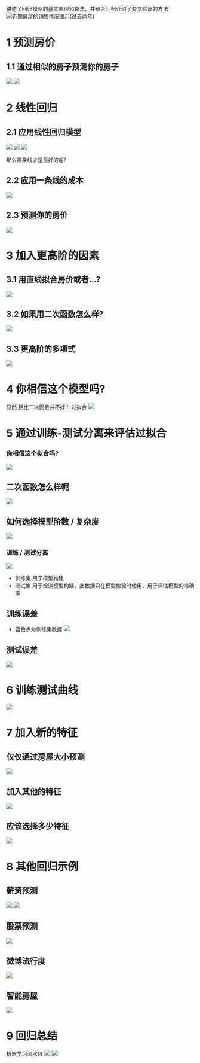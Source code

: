 讲述了回归模型的基本原理和算法，并结合回归介绍了交叉验证的方法
![近期房屋的销售情况图示(过去两年)](https://upload-images.jianshu.io/upload_images/4685968-33d839429c8d0503.png?imageMogr2/auto-orient/strip%7CimageView2/2/w/1240)
# 1 预测房价

## 1.1 通过相似的房子预测你的房子
![](https://upload-images.jianshu.io/upload_images/4685968-6d45d1e3952debc1.png?imageMogr2/auto-orient/strip%7CimageView2/2/w/1240)
![](https://upload-images.jianshu.io/upload_images/4685968-99419a1a8d4c5309.png?imageMogr2/auto-orient/strip%7CimageView2/2/w/1240)

# 2 线性回归
## 2.1 应用线性回归模型
![](https://upload-images.jianshu.io/upload_images/4685968-012fd2df0c616c93.png?imageMogr2/auto-orient/strip%7CimageView2/2/w/1240)
![](https://upload-images.jianshu.io/upload_images/4685968-f8e9bd9eae658387.png?imageMogr2/auto-orient/strip%7CimageView2/2/w/1240)
![](https://upload-images.jianshu.io/upload_images/4685968-17b971ef5f774fc6.png?imageMogr2/auto-orient/strip%7CimageView2/2/w/1240)

那么哪条线才是最好的呢?
## 2.2 应用一条线的成本
![](https://upload-images.jianshu.io/upload_images/4685968-d4c94bbcd4b2d360.png?imageMogr2/auto-orient/strip%7CimageView2/2/w/1240)
## 2.3 预测你的房价
![](https://upload-images.jianshu.io/upload_images/4685968-19b0f79d1b7d3bd2.png?imageMogr2/auto-orient/strip%7CimageView2/2/w/1240)
# 3  加入更高阶的因素
## 3.1 用直线拟合房价或者...?
![](https://upload-images.jianshu.io/upload_images/4685968-8ca809ba73670b52.png?imageMogr2/auto-orient/strip%7CimageView2/2/w/1240)

## 3.2 如果用二次函数怎么样?
![](https://upload-images.jianshu.io/upload_images/4685968-86d28306cc3292ba.png?imageMogr2/auto-orient/strip%7CimageView2/2/w/1240)

## 3.3 更高阶的多项式
![](https://upload-images.jianshu.io/upload_images/4685968-533f7a53e445270c.png?imageMogr2/auto-orient/strip%7CimageView2/2/w/1240)
# 4 你相信这个模型吗?
显然,相比二次函数并不好!!!
过拟合
![](https://upload-images.jianshu.io/upload_images/4685968-fb2388684da68956.png?imageMogr2/auto-orient/strip%7CimageView2/2/w/1240)
# 5 通过训练-测试分离来评估过拟合
### 你相信这个拟合吗?  
![](https://upload-images.jianshu.io/upload_images/4685968-32580c1e2f3841be.png?imageMogr2/auto-orient/strip%7CimageView2/2/w/1240)
## 二次函数怎么样呢
![](https://upload-images.jianshu.io/upload_images/4685968-f274579745f155e1.png?imageMogr2/auto-orient/strip%7CimageView2/2/w/1240)
## 如何选择模型阶数 / 复杂度
![](https://upload-images.jianshu.io/upload_images/4685968-fd936ef3e9f42484.png?imageMogr2/auto-orient/strip%7CimageView2/2/w/1240)
### 训练 / 测试分离
![](https://upload-images.jianshu.io/upload_images/4685968-c7713a298560062c.png?imageMogr2/auto-orient/strip%7CimageView2/2/w/1240)
- 训练集
用于模型构建
- 测试集
用于检测模型构建，此数据只在模型检验时使用，用于评估模型的准确率
## 训练误差
- 蓝色点为训练集数据
![](https://upload-images.jianshu.io/upload_images/4685968-8a25fb9f1732b31f.png?imageMogr2/auto-orient/strip%7CimageView2/2/w/1240)
## 测试误差
![](https://upload-images.jianshu.io/upload_images/4685968-998719fb6448247c.png?imageMogr2/auto-orient/strip%7CimageView2/2/w/1240)
# 6 训练测试曲线
![](https://upload-images.jianshu.io/upload_images/4685968-7e78c43b7785b9b5.png?imageMogr2/auto-orient/strip%7CimageView2/2/w/1240)
# 7  加入新的特征
## 仅仅通过房屋大小预测
![](https://upload-images.jianshu.io/upload_images/4685968-e14009a593f07768.png?imageMogr2/auto-orient/strip%7CimageView2/2/w/1240)
## 加入其他的特征
![](https://upload-images.jianshu.io/upload_images/4685968-f4aa2f221aa66927.png?imageMogr2/auto-orient/strip%7CimageView2/2/w/1240)
## 应该选择多少特征
![](https://upload-images.jianshu.io/upload_images/4685968-d462fdd6c4b38202.png?imageMogr2/auto-orient/strip%7CimageView2/2/w/1240)
# 8 其他回归示例
## 薪资预测
![](https://upload-images.jianshu.io/upload_images/4685968-b880fae6e6ecb560.png?imageMogr2/auto-orient/strip%7CimageView2/2/w/1240)
![](https://upload-images.jianshu.io/upload_images/4685968-79d132ae15843f75.png?imageMogr2/auto-orient/strip%7CimageView2/2/w/1240)
## 股票预测
![](https://upload-images.jianshu.io/upload_images/4685968-7b6535cb484a2165.png?imageMogr2/auto-orient/strip%7CimageView2/2/w/1240)
## 微博流行度
![](https://upload-images.jianshu.io/upload_images/4685968-98f3952dc1d0e593.png?imageMogr2/auto-orient/strip%7CimageView2/2/w/1240)
## 智能房屋
![](https://upload-images.jianshu.io/upload_images/4685968-505978b6bcf9fd5a.png?imageMogr2/auto-orient/strip%7CimageView2/2/w/1240)
# 9 回归总结
机器学习流水线
![](https://upload-images.jianshu.io/upload_images/4685968-cc4666b5f9b3838c.png?imageMogr2/auto-orient/strip%7CimageView2/2/w/1240)
![](https://upload-images.jianshu.io/upload_images/4685968-b06589bac769a536.png?imageMogr2/auto-orient/strip%7CimageView2/2/w/1240)



